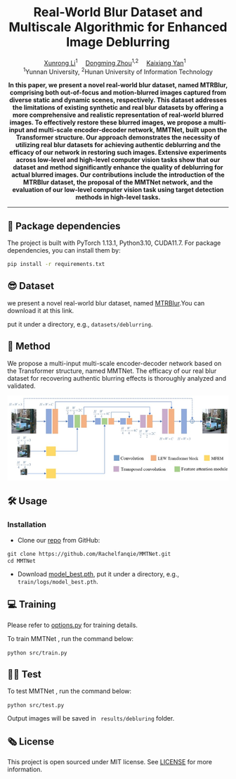 <div align="center">

<h1>Real-World Blur Dataset and Multiscale Algorithmic for Enhanced Image Deblurring</h1>

<div>
    <a href='' target='_blank'>Xunrong Li</a><sup>1</sup>&emsp;
    <a href='' target='_blank'>Dongming Zhou</a><sup>1,2</sup>&emsp;
    <a href='' target='_blank'>Kaixiang Yan</a><sup>1</sup>&emsp;

</div>
<div>
    <sup>1</sup>Yunnan University, <sup>2</sup>Hunan University of Information Technology
</div>


<strong>In this paper, we present a novel real-world blur dataset, named MTRBlur, comprising both out-of-focus and motion-blurred images captured from diverse static and dynamic scenes, respectively. This dataset addresses the limitations of existing synthetic and real blur datasets by offering a more comprehensive and realistic representation of real-world blurred images. To effectively restore these blurred images, we propose a multi-input and multi-scale encoder-decoder network, MMTNet, built upon the Transformer structure. Our approach demonstrates the necessity of utilizing real blur datasets for achieving authentic deblurring and the efficacy of our network in restoring such images. Extensive experiments across low-level and high-level computer vision tasks show that our dataset and method significantly enhance the quality of deblurring for actual blurred images. Our contributions include the introduction of the MTRBlur dataset, the proposal of the MMTNet network, and the evaluation of our low-level computer vision task using target detection methods in high-level tasks.</strong>


---

</div>

## 🤩 Package dependencies
The project is built with PyTorch 1.13.1, Python3.10, CUDA11.7. For package dependencies, you can install them by:
```bash
pip install -r requirements.txt
```

## 😎 Dataset

we present a novel real-world blur dataset, named <a href='https://github.com/Rachelfanqie/MTRBlur' target='_blank'>MTRBlur</a>.You can download it at this link.

put it under a directory, e.g., `datasets/deblurring`.

## 🥰 Method

We propose a multi-input multi-scale encoder-decoder network based on the Transformer structure, named MMTNet. The efficacy of our real blur dataset for recovering authentic blurring effects is thoroughly analyzed and validated.

![MMTNet](figer/net.png)

## 🛠️ Usage

### Installation

- Clone our [repo](https://github.com/Rachelfanqie/MMTNet) from GitHub:
```shell
git clone https://github.com/Rachelfanqie/MMTNet.git
cd MMTNet
```

- Download [model_best.pth](), put it under a directory, e.g., `train/logs/model_best.pth`.

## ‍💻 Training

Please refer to [options.py](options.py) for training details.

To train MMTNet , run the command below:

``` python src/train.py  ```

## 👨‍💻 Test

To test MMTNet , run the command below:

``` python src/test.py ```

Output images will be saved in ``` results/debluring``` folder.


## 🗞️ License

This project is open sourced under MIT license. See [LICENSE](./LICENSE) for more information.

